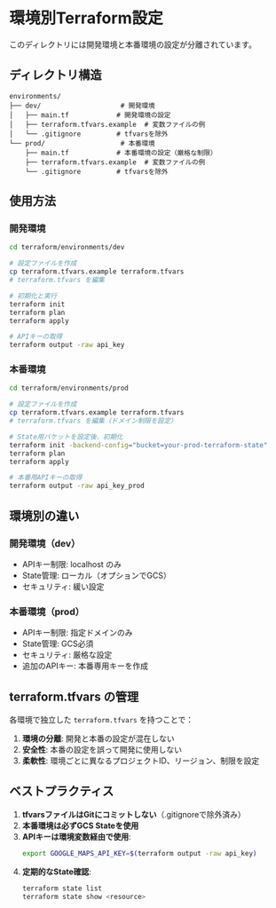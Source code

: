 # 環境別Terraform設定

このディレクトリには開発環境と本番環境の設定が分離されています。

## ディレクトリ構造

```
environments/
├── dev/                    # 開発環境
│   ├── main.tf            # 開発環境の設定
│   ├── terraform.tfvars.example  # 変数ファイルの例
│   └── .gitignore         # tfvarsを除外
└── prod/                   # 本番環境
    ├── main.tf            # 本番環境の設定（厳格な制限）
    ├── terraform.tfvars.example  # 変数ファイルの例
    └── .gitignore         # tfvarsを除外
```

## 使用方法

### 開発環境

```bash
cd terraform/environments/dev

# 設定ファイルを作成
cp terraform.tfvars.example terraform.tfvars
# terraform.tfvars を編集

# 初期化と実行
terraform init
terraform plan
terraform apply

# APIキーの取得
terraform output -raw api_key
```

### 本番環境

```bash
cd terraform/environments/prod

# 設定ファイルを作成
cp terraform.tfvars.example terraform.tfvars
# terraform.tfvars を編集（ドメイン制限を設定）

# State用バケットを設定後、初期化
terraform init -backend-config="bucket=your-prod-terraform-state"
terraform plan
terraform apply

# 本番用APIキーの取得
terraform output -raw api_key_prod
```

## 環境別の違い

### 開発環境（dev）
- APIキー制限: localhost のみ
- State管理: ローカル（オプションでGCS）
- セキュリティ: 緩い設定

### 本番環境（prod）
- APIキー制限: 指定ドメインのみ
- State管理: GCS必須
- セキュリティ: 厳格な設定
- 追加のAPIキー: 本番専用キーを作成

## terraform.tfvars の管理

各環境で独立した `terraform.tfvars` を持つことで：

1. **環境の分離**: 開発と本番の設定が混在しない
2. **安全性**: 本番の設定を誤って開発に使用しない
3. **柔軟性**: 環境ごとに異なるプロジェクトID、リージョン、制限を設定

## ベストプラクティス

1. **tfvarsファイルはGitにコミットしない**（.gitignoreで除外済み）
2. **本番環境は必ずGCS Stateを使用**
3. **APIキーは環境変数経由で使用**:
   ```bash
   export GOOGLE_MAPS_API_KEY=$(terraform output -raw api_key)
   ```
4. **定期的なState確認**:
   ```bash
   terraform state list
   terraform state show <resource>
   ```
